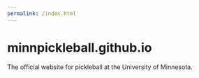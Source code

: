```yaml
---
permalink: /index.html
---
```


# minnpickleball.github.io
 The official website for pickleball at the University of Minnesota.
